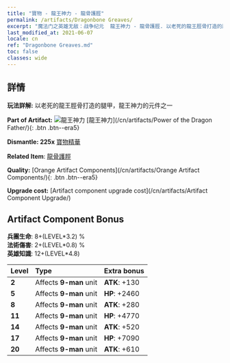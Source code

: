 ```yaml
---
title: "寶物 - 龍王神力 - 龍骨護脛"
permalink: /artifacts/Dragonbone Greaves/
excerpt: "魔法门之英雄无敌：战争纪元  龍王神力 - 龍骨護脛. 以老死的龍王脛骨打造的腿甲，龍王神力的元件之一"
last_modified_at: 2021-06-07
locale: cn
ref: "Dragonbone Greaves.md"
toc: false
classes: wide
---
```




## 詳情

 **玩法詳解:** 以老死的龍王脛骨打造的腿甲，龍王神力的元件之一

 **Part of Artifact:** ![龍王神力](/images/t/icon_artifact_40.png) [龍王神力](/cn/artifacts/Power of the Dragon Father/){: .btn .btn--era5}

 **Dismantle: 225x** [寶物精華](/cn/Items/con_905/)

 **Related Item**: [龍骨護脛](/cn/Items/art_145/)

 **Quality:** [Orange Artifact Components](/cn/artifacts/Orange Artifact Components/){: .btn .btn--era5}

 **Upgrade cost:** [Artifact component upgrade cost](/cn/artifacts/Artifact Component Upgrade/)

## Artifact Component Bonus

  **兵團生命**: 8+(LEVEL\*3.2) %<br/>**法術傷害**: 2+(LEVEL\*0.8) %<br/>**英雄知識**: 12+(LEVEL\*4.8)

  |  Level  | Type |    Extra bonus  | 
  |:--------|:-----|:----------------| 
  | **2** | Affects **9-man** unit | **ATK**: +130 | 
  | **5** | Affects **9-man** unit | **HP**: +2460 | 
  | **8** | Affects **9-man** unit | **ATK**: +280 | 
  | **11** | Affects **9-man** unit | **HP**: +4770 | 
  | **14** | Affects **9-man** unit | **ATK**: +520 | 
  | **17** | Affects **9-man** unit | **HP**: +7090 | 
  | **20** | Affects **9-man** unit | **ATK**: +610 | 
